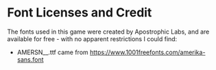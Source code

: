 # Font Licenses and Credit

The fonts used in this game were created by Apostrophic Labs, and are available for free - with no apparent restrictions I could find:

- AMERSN__.ttf came from <https://www.1001freefonts.com/amerika-sans.font>
